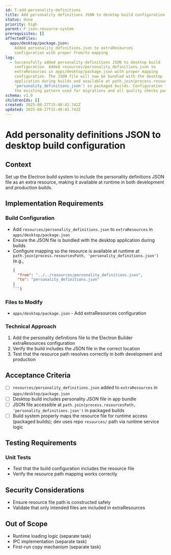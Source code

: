 ```yaml
---
id: T-add-personality-definitions
title: Add personality definitions JSON to desktop build configuration
status: done
priority: high
parent: F-json-resource-system
prerequisites: []
affectedFiles:
  apps/desktop/package.json:
    Added personality_definitions.json to extraResources
    configuration with proper from/to mapping
log:
  - Successfully added personality definitions JSON to desktop build
    configuration. Added resources/personality_definitions.json to
    extraResources in apps/desktop/package.json with proper mapping
    configuration. The JSON file will now be bundled with the desktop
    application during builds and available at path.join(process.resourcesPath,
    'personality_definitions.json') in packaged builds. Configuration follows
    the existing pattern used for migrations and all quality checks pass.
schema: v1.0
childrenIds: []
created: 2025-08-27T15:40:43.742Z
updated: 2025-08-27T15:40:43.742Z
---
```


# Add personality definitions JSON to desktop build configuration

## Context

Set up the Electron build system to include the personality definitions JSON file as an extra resource, making it available at runtime in both development and production builds.

## Implementation Requirements

### Build Configuration

- Add `resources/personality_definitions.json` to `extraResources` in `apps/desktop/package.json`
- Ensure the JSON file is bundled with the desktop application during builds
- Configure mapping so the resource is available at runtime at `path.join(process.resourcesPath, 'personality_definitions.json')` (e.g.,
  ````json
  {
    "from": "../../resources/personality_definitions.json",
    "to": "personality_definitions.json"
  }
  ```)
  ````

### Files to Modify

- `apps/desktop/package.json` - Add extraResources configuration

### Technical Approach

1. Add the personality definitions file to the Electron Builder extraResources configuration
2. Verify the build includes the JSON file in the correct location
3. Test that the resource path resolves correctly in both development and production

## Acceptance Criteria

- [ ] `resources/personality_definitions.json` added to `extraResources` in `apps/desktop/package.json`
- [ ] Desktop build includes personality JSON file in app bundle
- [ ] JSON file accessible at `path.join(process.resourcesPath, 'personality_definitions.json')` in packaged builds
- [ ] Build system properly maps the resource file for runtime access (packaged builds); dev uses repo `resources/` path via runtime service logic

## Testing Requirements

### Unit Tests

- Test that the build configuration includes the resource file
- Verify the resource path mapping works correctly

## Security Considerations

- Ensure resource file path is constructed safely
- Validate that only intended files are included in extraResources

## Out of Scope

- Runtime loading logic (separate task)
- IPC implementation (separate task)
- First-run copy mechanism (separate task)

